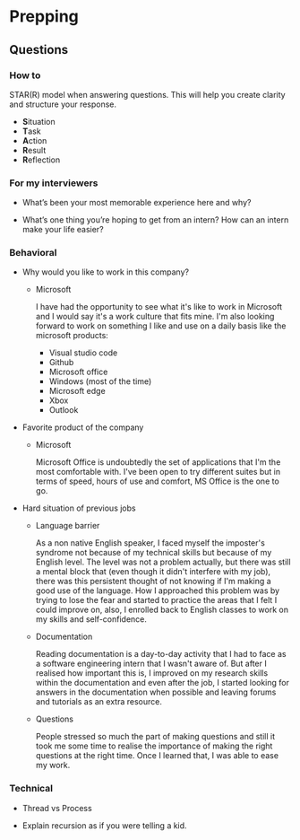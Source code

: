 # Prepping
## Questions


### How to

STAR(R) model when answering questions. This will help you create clarity and structure your response. 

- **S**ituation
- **T**ask
- **A**ction
- **R**esult
- **R**eflection 

### For my interviewers

- What’s been your most memorable experience here and why?

- What’s one thing you’re hoping to get from an intern? How can an intern make your life easier?

### Behavioral
- Why would you like to work in this company? 

    - Microsoft
        
        I have had the opportunity to see what it's like to work in Microsoft and I would say it's a work culture that fits mine. I'm also looking forward to work on something I like and use on a daily basis like the microsoft products:
            
        - Visual studio code
        - Github
        - Microsoft office
        - Windows (most of the time)
        - Microsoft edge
        - Xbox
        - Outlook 

- Favorite product of the company

    - Microsoft 

        Microsoft Office is undoubtedly the set of applications that I'm the most comfortable with. I've been open to try different suites but in terms of speed, hours of use and comfort, MS Office is the one to go.

- Hard situation of previous jobs

    - Language barrier

        As a non native English speaker, I faced myself the imposter's syndrome not because of my technical skills but because of my English level. The level was not a problem actually, but there was still a mental block that (even though it didn't interfere with my job), there was this persistent thought of not knowing if I'm making a good use of the language. 
        How I approached this problem was by trying to lose the fear and started to practice the areas that I felt I could improve on, also, I enrolled back to English classes to work on my skills and self-confidence.

    - Documentation

        Reading documentation is a day-to-day activity that I had to face as a software engineering intern that I wasn't aware of. But after I realised how important this is, I improved on my research skills within the documentation and even after the job, I started looking for answers in the documentation when possible and leaving forums and tutorials as an extra resource.

    - Questions

        People stressed so much the part of making questions and still it took me some time to realise the importance of making the right questions at the right time. Once I learned that, I was able to ease my work.

### Technical

- Thread vs Process

- Explain recursion as if you were telling a kid.




    